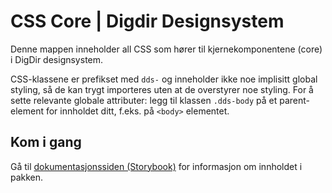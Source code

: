 # CSS Core | Digdir Designsystem

Denne mappen inneholder all CSS som hører til kjernekomponentene (core) i DigDir designsystem.

CSS-klassene er prefikset med `dds-` og inneholder ikke noe implisitt global styling, så de kan trygt importeres uten at de overstyrer noe styling.
For å sette relevante globale attributer: legg til klassen `.dds-body` på et parent-element for innholdet ditt, f.eks. på `<body>` elementet.

## Kom i gang

Gå til [dokumentasjonssiden (Storybook)](https://felleslosninger.github.io/tlp-storybook-base/) for informasjon om innholdet i pakken.
